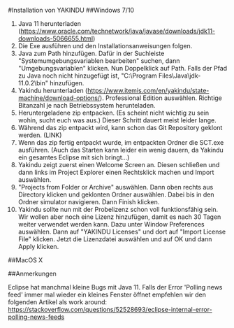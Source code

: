 #Installation von YAKINDU
##Windows 7/10

1. Java 11 herunterladen (https://www.oracle.com/technetwork/java/javase/downloads/jdk11-downloads-5066655.html)
2. Die Exe ausführen und den Installationsanweisungen folgen.
3. Java zum Path hinzufügen. Dafür in der Suchleiste "Systemumgebungsvariablen bearbeiten" suchen, dann "Umgebungsvariablen" klicken. Nun Doppelklick auf Path. Falls der Pfad zu Java noch nicht hinzugefügt ist, "C:\Program Files\Java\jdk-11.0.2\bin" hinzufügen.
4. Yakindu herunterladen (https://www.itemis.com/en/yakindu/state-machine/download-options/). Professional Edition auswählen. Richtige Bitanzahl je nach Betriebssystem herunteladen. 
5. Heruntergeladene zip entpacken. (Es scheint nicht wichtig zu sein wohin, sucht euch was aus.) Dieser Schritt dauert meist leider lange.
6. Während das zip entpackt wird, kann schon das Git Repository geklont werden. (LINK)
7. Wenn das zip fertig entpackt wurde, im entpackten Ordner die SCT.exe ausführen. (Auch das Starten kann leider ein wenig dauern, da Yakindu ein gesamtes Eclipse mit sich bringt...)
8. Yakindu zeigt zuerst einen Welcome Screen an. Diesen schließen und dann links im Project Explorer einen Rechtsklick machen und Import auswählen.
9. "Projects from Folder or Archive" auswählen. Dann oben rechts aus Directory klicken und geklonten Ordner auswählen. Dabei bis in den Ordner simulator navigieren. Dann Finish klicken.
10. Yakindu sollte nun mit der Probelizenz schon voll funktionsfähig sein. Wir wollen aber noch eine Lizenz hinzufügen, damit es nach 30 Tagen weiter verwendet werden kann. Dazu unter Window Preferences auswählen. Dann auf "YAKINDU Licenses" und dort auf "Import License File" klicken. Jetzt die Lizenzdatei auswählen und auf OK und dann Apply klicken.

##MacOS X



##Anmerkungen

Eclipse hat manchmal kleine Bugs mit Java 11. Falls der Error 'Polling news feed' immer mal wieder ein kleines Fenster öffnet empfehlen wir den folgenden Artikel als work around: https://stackoverflow.com/questions/52528693/eclipse-internal-error-polling-news-feeds
